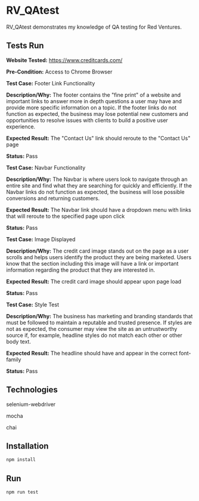 # RV_QAtest

RV_QAtest demonstrates my knowledge of QA testing for Red Ventures. 

## Tests Run

**Website Tested:** https://www.creditcards.com/

**Pre-Condition:** Access to Chrome Browser


**Test Case:** Footer Link Functionality

**Description/Why:** The footer contains the "fine print" of a website and important links to answer more in depth questions a user may have and provide more specific information on a topic. If the footer links do not function as expected, the business may lose potential new customers and opportunities to resolve issues with clients to build a positive user experience. 

**Expected Result:** The "Contact Us" link should reroute to the "Contact Us" page

**Status:** Pass


**Test Case:** Navbar Functionality

**Description/Why:** The Navbar is where users look to navigate through an entire site and find what they are searching for quickly and efficiently. If the Navbar links do not function as expected, the business will lose possible conversions and returning customers. 

**Expected Result:** The Navbar link should have a dropdown menu with links that will reroute to the specified page upon click

**Status:** Pass


**Test Case:** Image Displayed

**Description/Why:** The credit card image stands out on the page as a user scrolls and helps users identify the product they are being marketed. Users know that the section including this image will have a link or important information regarding the product that they are interested in. 

**Expected Result:** The credit card image should appear upon page load

**Status:** Pass


**Test Case:** Style Test

**Description/Why:** The business has marketing and branding standards that must be followed to maintain a reputable and trusted presence. If styles are not as expected, the consumer may view the site as an untrustworthy source if, for example, headline styles do not match each other or other body text.

**Expected Result:** The headline should have and appear in the correct font-family

**Status:** Pass

## Technologies

selenium-webdriver

mocha

chai

## Installation

```bash
npm install
```

## Run

```bash
npm run test
```
